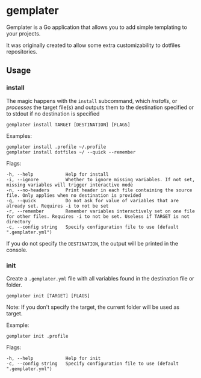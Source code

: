 # gemplater

Gemplater is a Go application that allows you to add simple templating to your projects.

It was originally created to allow some extra customizability to dotfiles repositories.


## Usage

### install

The magic happens with the `install` subcommand, which _installs_, or _processes_ 
the target file(s) and outputs them to the destination specified or to stdout
if no destination is specified

```
gemplater install TARGET [DESTINATION] [FLAGS]
```

Examples:

```
gemplater install .profile ~/.profile
gemplater install dotfiles ~/ --quick --remember
```

Flags:
```
-h, --help            Help for install
-i, --ignore          Whether to ignore missing variables. If not set, missing variables will trigger interactive mode
-n, --no-headers      Print header in each file containing the source file. Only applies when no destination is provided
-q, --quick           Do not ask for value of variables that are already set. Requires -i to not be set
-r, --remember        Remember variables interactively set on one file for other files. Requires -i to not be set. Useless if TARGET is not directory
-c, --config string   Specify configuration file to use (default ".gemplater.yml")
```

If you do not specify the `DESTINATION`, the output will be printed in the console.


### init

Create a `.gemplater.yml` file with all variables found in the destination file or folder.

```
gemplater init [TARGET] [FLAGS]
```

Note: If you don't specify the target, the current folder will be used as target.

Example:

```
gemplater init .profile
```

Flags:

```
-h, --help            Help for init
-c, --config string   Specify configuration file to use (default ".gemplater.yml")
```
